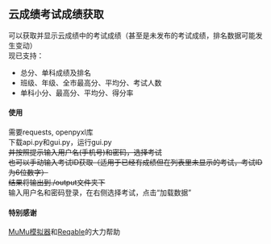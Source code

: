 ## 云成绩考试成绩获取
可以获取并显示云成绩中的考试成绩（甚至是未发布的考试成绩，排名数据可能发生变动）<br>
现已支持：
* 总分、单科成绩及排名
* 班级、年级、全市最高分、平均分、考试人数
* 单科小分、最高分、平均分、得分率

#### 使用
需要requests, openpyxl库<br>
下载api.py和gui.py，运行gui.py<br>
~~并按照提示输入用户名(手机号)和密码，选择考试<br>
也可以手动输入考试ID获取（适用于已经有成绩但在列表里未显示的考试，考试ID为6位数字）<br>
结果将输出到./output文件夹下~~<br>
输入用户名和密码登录，在右侧选择考试，点击“加载数据”

#### 特别感谢
[MuMu模拟器](https://mumu.163.com/)和[Reqable](https://reqable.com/)的大力帮助
